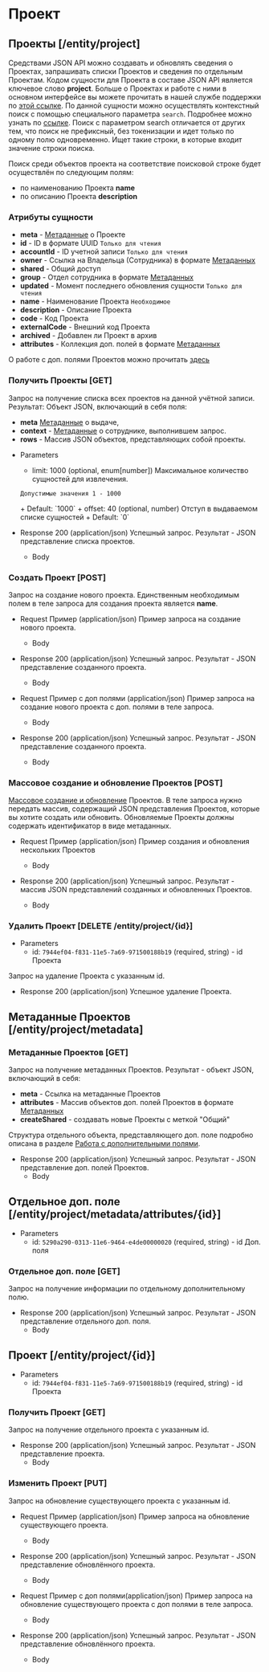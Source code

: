 <!-- include(metadata.apib) -->

# Проект
## Проекты [/entity/project]
Средствами JSON API можно создавать и обновлять сведения о Проектах, запрашивать списки Проектов и сведения по отдельным Проектам. Кодом сущности для Проекта в составе JSON API является ключевое слово **project**. Больше о Проектах и работе с ними в основном интерфейсе вы можете прочитать в нашей службе поддержки по [этой ссылке](https://support.moysklad.ru/hc/ru/articles/205529477-%D0%9F%D1%80%D0%BE%D0%B5%D0%BA%D1%82%D1%8B).
По данной сущности можно осуществлять контекстный поиск с помощью специального параметра `search`. Подробнее можно узнать по [ссылке](/api/remap/1.2/doc/index.html#header-контекстный-поиск). Поиск с параметром search отличается от других тем, что поиск не префиксный, без токенизации и идет только по одному полю одновременно. Ищет такие строки, в которые входит значение строки поиска.

Поиск среди объектов проекта на соответствие поисковой строке будет осуществлён по следующим полям:
+ по наименованию Проекта **name**
+ по описанию Проекта **description**

### Атрибуты сущности
+ **meta** - [Метаданные](/api/remap/1.2/doc/index.html#header-метаданные) о Проекте
+ **id** - ID в формате UUID `Только для чтения`
+ **accountId** - ID учетной записи `Только для чтения`
+ **owner** - Ссылка на Владельца (Сотрудника) в формате [Метаданных](/api/remap/1.2/doc/index.html#header-метаданные)
+ **shared** - Общий доступ
+ **group** - Отдел сотрудника в формате [Метаданных](/api/remap/1.2/doc/index.html#header-метаданные)
+ **updated** - Момент последнего обновления сущности `Только для чтения`
+ **name** - Наименование Проекта `Необходимое`
+ **description** - Описание Проекта
+ **code** - Код Проекта
+ **externalCode** - Внешний код Проекта
+ **archived** - Добавлен ли Проект в архив
+ **attributes** - Коллекция доп. полей в формате [Метаданных](/api/remap/1.2/doc/index.html#header-метаданные)

О работе с доп. полями Проектов можно прочитать [здесь](/api/remap/1.2/doc/index.html#header-работа-с-дополнительными-полями)


### Получить Проекты [GET]
Запрос на получение списка всех проектов на данной учётной записи.
Результат: Объект JSON, включающий в себя поля:
- **meta** [Метаданные](/api/remap/1.2/doc/index.html#header-метаданные) о выдаче,
- **context** - [Метаданные](/api/remap/1.2/doc/index.html#header-метаданные) о сотруднике, выполнившем запрос.
- **rows** - Массив JSON объектов, представляющих собой проекты.
+ Parameters
  + limit: 1000 (optional, enum[number])
  Максимальное количество сущностей для извлечения.
  <p>
    <code>Допустимые значения 1 - 1000</code>
  </p>
      + Default: `1000`
  + offset: 40 (optional, number)
    Отступ в выдаваемом списке сущностей
      + Default: `0`

+ Response 200 (application/json)
Успешный запрос. Результат - JSON представление списка проектов.
  + Body
        <!-- include(body/project/get_list.json) -->


### Создать Проект [POST]
Запрос на создание нового проекта. Единственным необходимым полем в теле запроса
для создания проекта является **name**.

+ Request Пример (application/json)
Пример запроса на создание нового проекта.
  + Body
        <!-- include(body/project/post_request.json) -->

+ Response 200 (application/json)
Успешный запрос. Результат - JSON представление созданного проекта.
  + Body
        <!-- include(body/project/post_response.json) -->

+ Request Пример с доп полями (application/json)
Пример запроса на создание нового проекта с доп. полями в теле запроса.
  + Body
        <!-- include(body/project/post_with_attributes_request.json) -->

+ Response 200 (application/json)
Успешный запрос. Результат - JSON представление созданного проекта.
  + Body
        <!-- include(body/project/post_with_attributes_response.json) -->

### Массовое создание и обновление Проектов [POST]
[Массовое создание и обновление](/api/remap/1.2/doc/index.html#header-создание-и-обновление-нескольких-объектов) Проектов.
В теле запроса нужно передать массив, содержащий JSON представления Проектов, которые вы хотите создать или обновить.
Обновляемые Проекты должны содержать идентификатор в виде метаданных.

+ Request Пример (application/json)
Пример создания и обновления нескольких Проектов
  + Body
        <!-- include(body/project/post_massive_request.json) -->

+ Response 200 (application/json)
Успешный запрос. Результат - массив JSON представлений созданных и обновленных Проектов.
  + Body
        <!-- include(body/project/post_massive_response.json) -->

### Удалить Проект [DELETE /entity/project/{id}]
+ Parameters
  + id: `7944ef04-f831-11e5-7a69-971500188b19` (required, string) - id Проекта

Запрос на удаление Проекта с указанным id.

+ Response 200 (application/json)
Успешное удаление Проекта.

## Метаданные Проектов [/entity/project/metadata]
### Метаданные Проектов [GET]
Запрос на получение метаданных Проектов. Результат - объект JSON, включающий в себя:
+ **meta** - Ссылка на метаданные Проектов
+ **attributes** - Массив объектов доп. полей Проектов в формате [Метаданных](#header-метаданные)
+ **createShared** - создавать новые Проекты с меткой "Общий"

Структура отдельного объекта, представляющего доп. поле подробно описана в разделе [Работа с дополнительными полями](#header-работа-с-дополнительными-полями).

+ Response 200 (application/json)
Успешный запрос. Результат - JSON представление доп. полей Проектов.
  + Body
        <!-- include(body/project/get_metadata.json) -->

## Отдельное доп. поле [/entity/project/metadata/attributes/{id}]
+ Parameters
  + id: `5290a290-0313-11e6-9464-e4de00000020` (required, string) - id Доп. поля
### Отдельное доп. поле [GET]
Запрос на получение информации по отдельному дополнительному полю.
+ Response 200 (application/json)
Успешный запрос. Результат - JSON представление отдельного доп. поля.
  + Body
        <!-- include(body/project/metadata_by_id.json) -->

## Проект [/entity/project/{id}]
+ Parameters
  + id: `7944ef04-f831-11e5-7a69-971500188b19` (required, string) - id Проекта

### Получить Проект [GET]
Запрос на получение отдельного проекта с указанным id.
+ Response 200 (application/json)
Успешный запрос. Результат - JSON представление проекта.
  + Body
        <!-- include(body/project/get_by_id.json) -->


### Изменить Проект [PUT]
Запрос на обновление существующего проекта с указанным id.
+ Request Пример (application/json)
Пример запроса на обновление существующего проекта.
  + Body
        <!-- include(body/project/put_request.json) -->
+ Response 200 (application/json)
Успешный запрос. Результат - JSON представление обновлённого проекта.
  + Body
        <!-- include(body/project/put_response.json) -->

+ Request Пример с доп полями(application/json)
Пример запроса на обновление существующего проекта с доп полями в теле запроса.
  + Body
        <!-- include(body/project/put_with_attributes_request.json) -->
+ Response 200 (application/json)
Успешный запрос. Результат - JSON представление обновлённого проекта.
  + Body
        <!-- include(body/project/put_with_attributes_response.json) -->

